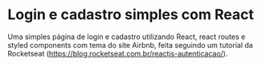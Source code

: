 # Login e cadastro simples com React
Uma simples página de login e cadastro utilizando React, react routes e styled components com tema do site Airbnb, feita seguindo um tutorial da Rocketseat (https://blog.rocketseat.com.br/reactjs-autenticacao/).
